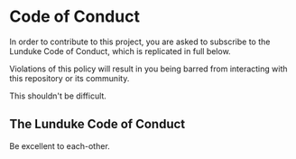 # Code of Conduct

In order to contribute to this project, you are asked to subscribe to the Lunduke Code of Conduct, which is replicated in full below.

Violations of this policy will result in you being barred from interacting with this repository or its community.

This shouldn't be difficult.

## The Lunduke Code of Conduct

Be excellent to each-other.